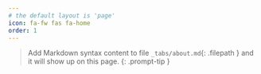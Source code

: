 ```yaml
---
# the default layout is 'page'
icon: fa-fw fas fa-home
order: 1
---
```


> Add Markdown syntax content to file `_tabs/about.md`{: .filepath } and it will show up on this page.
{: .prompt-tip }
